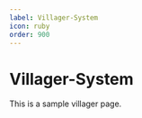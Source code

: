 ```yaml
---
label: Villager-System
icon: ruby
order: 900
---
```


# Villager-System

This is a sample villager page.

